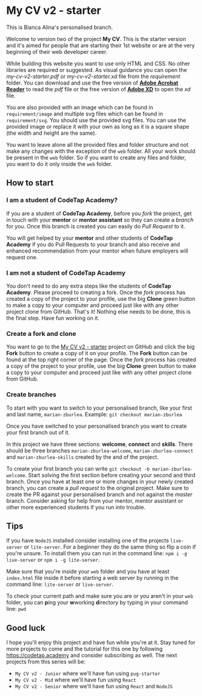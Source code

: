 # My CV v2 - starter

This is Bianca Alina's personalised branch.

Welcome to version two of the project **My CV**. This is the starter version and it's aimed for people that are starting their 1st website or are at the very beginning of their web developer career.

While building this website you want to use only HTML and CSS. No other libraries are required or suggested.
As visual guidance you can open the _my-cv-v2-starter.pdf_ or _my-cv-v2-starter.xd_ file from the _requirement_ folder. You can download and use the free version of [**Adobe Acrobat Reader**](https://get.adobe.com/uk/reader/) to read the _pdf_ file or the free version of [**Adobe XD**](https://www.adobe.com/uk/products/xd.html) to open the _xd_ file.

You are also provided with an image which can be found in `requirement/image` and multiple svg files which can be found in `requirement/svg`. You should use the provided svg files. You can use the provided image or replace it with your own as long as it is a square shape (the width and height are the same).

You want to leave alone all the provided files and folder structure and not make any changes with the exception of the `web` folder. All your work should be present in the `web` folder. So if you want to create any files and folder, you want to do it only inside the `web` folder.

## How to start

### I am a student of CodeTap Academy?

If you are a student of **CodeTap Academy**, before you _fork_ the project, get in touch with your **mentor** or **mentor assistant** so they can create a _branch_ for you. Once this branch is created you can easily do _Pull Request_ to it.

You will get helped by your **mentor** and other students of **CodeTap Academy** if you do Pull Requests to your branch and also receive and enhanced recommendation from your mentor when future employers will request one.

### I am not a student of CodeTap Academy

You don't need to do any extra steps like the students of **CodeTap Academy**. Please proceed to creating a fork. Once the _fork_ process has created a copy of the project to your profile, use the big **Clone** green button to make a copy to your computer and proceed just like with any other project clone from GitHub. That's it! Nothing else needs to be done, this is the final step. Have fun working on it.

### Create a fork and clone

You want to go to the [My CV v2 - starter](https://github.com/codetapacademy/my-cv-v2-starter) project on GitHub and click the big **Fork** button to create a copy of it on your profile. The **Fork** button can be found at the top right corner of the page. Once the _fork_ process has created a copy of the project to your profile, use the big **Clone** green button to make a copy to your computer and proceed just like with any other project clone from GitHub.

### Create branches

To start with you want to switch to your personalised branch, like your first and last name, `marian-zburlea`.
Example: `git checkout marian-zburlea`

Once you have switched to your personalised branch you want to create your first branch out of it. 

In this project we have three sections: **welcome**, **connect** and **skills**.
There should be three branches `marian-zburlea-welcome`, `marian-zburlea-connect` and `marian-zburlea-skills` created by the and of the project. 

To create your first branch you can write `git checkout -b marian-zburlea-welcome`. Start solving the first section before creating your second and third branch. Once you have at least one or more changes in your newly created branch, you can create a _pull request_ to the original project. Make sure to create the PR against your personalised branch and not against the _master_ branch. Consider asking for help from your mentor, mentor assistant or other more experienced students if you run into trouble.

## Tips

If you have `NodeJS` installed consider installing one of the projects `live-server` or `lite-server`. For a beginner they do the same thing so flip a coin if you're unsure.
To install them you can run in the command line: `npm i -g live-server` or `npm i -g lite-server`.

Make sure that you're inside your `web` folder and you have at least `index.html` file inside it before starting a web server by running in the command line: `lite-server` or `live-server`.

To check your current path and make sure you are or you aren't in your `web` folder, you can **p**ing your **w**working **d**irectory by typing in your command line: `pwd`

## Good luck

I hope you'll enjoy this project and have fun while you're at it. Stay tuned for more projects to come and the tutorial for this one by following https://codetap.academy and consider subscribing as well. The next projects from this series will be:

* `My CV v2 - Junior` where we'll have fun using `pug-starter`
* `My CV v2 - Mid` where we'll have fun using `React`
* `My CV v2 - Senior` where we'll have fun using `React` and `NodeJS`

